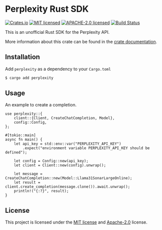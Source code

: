 # Perplexity Rust SDK

[![Crates.io][crates-badge]][crates-url]
[![MIT licensed][mit-badge]][mit-url]
[![APACHE-2.0 licensed][apache-badge]][apache-url]
[![Build Status][actions-badge]][actions-url]

[crates-badge]: https://img.shields.io/crates/v/perplexity.svg
[crates-url]: https://crates.io/crates/perplexity
[mit-badge]: https://img.shields.io/badge/license-MIT-blue.svg
[mit-url]: https://github.com/roushou/mesh/blob/master/LICENSE-MIT
[apache-badge]: https://img.shields.io/badge/license-apache-blue.svg
[apache-url]: https://github.com/roushou/mesh/blob/master/LICENSE-APACHE
[actions-badge]: https://github.com/roushou/mesh/workflows/CI/badge.svg
[actions-url]: https://github.com/roushou/mesh/actions?query=workflow%3ACI+branch%3Amaster

This is an unofficial Rust SDK for the Perplexity API.

More information about this crate can be found in the [crate documentation](https://crates.io/crates/perplexity).

## Installation

Add `perplexity` as a dependency to your `Cargo.toml`

```sh
$ cargo add perplexity
```

## Usage

An example to create a completion.

```rust,ignore
use perplexity::{
    client::{Client, CreateChatCompletion, Model},
    config::Config,
};

#[tokio::main]
async fn main() {
    let api_key = std::env::var("PERPLEXITY_API_KEY")
        .expect("environment variable PERPLEXITY_API_KEY should be defined");

    let config = Config::new(api_key);
    let client = Client::new(config).unwrap();

    let message = CreateChatCompletion::new(Model::Llama31SonarLargeOnline);
    let result = client.create_completion(message.clone()).await.unwrap();
    println!("{:?}", result);
}
```

## License

This project is licensed under the [MIT license](../LICENSE-MIT) and [Apache-2.0](../LICENSE-APACHE) license.
